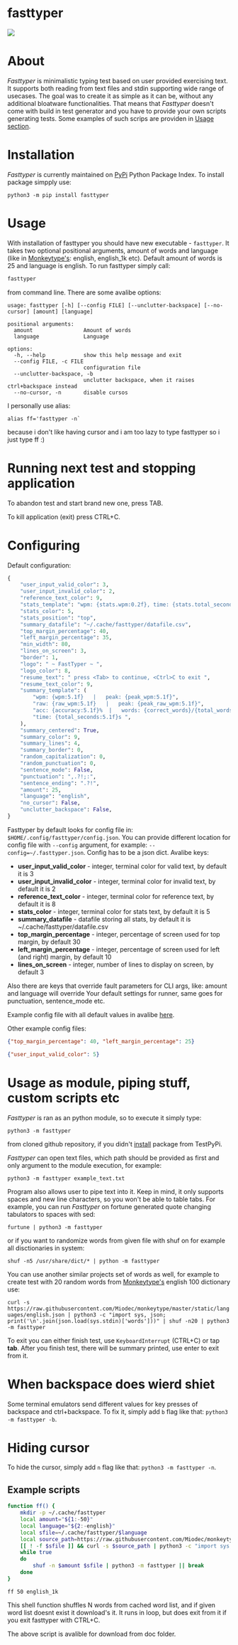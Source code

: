 # fasttyper
[![](https://github.com/ickyicky/fasttyper/blob/main/doc/demo.gif?raw=true)](https://github.com/ickyicky/fasttyper)

# About

_Fasttyper_ is minimalistic typing test based on user provided exercising text. It supports both reading from text files and stdin supporting wide range of usecases. The goal was to create it as simple as it can be, without any additional bloatware functionalities. That means that _Fasttyper_ doesn't come with build in test generator and you have to provide your own scripts generating tests. Some examples of such scrips are providen in [Usage section](#usage).

# Installation

_Fasttyper_ is currently maintained on [PyPi](https://pypi.org/) Python Package Index. To install package simpply use:

`python3 -m pip install fasttyper`

# Usage

With installation of fasttyper you should have new executable - `fasttyper`. It takes two optional positional arguments, amount of words and language (like in [Monkeytype's](https://github.com/Miodec/monkeytype): english, english_1k etc). Default amount of words is 25 and language is english. To run fasttyper simply call:

```bash
fasttyper
```

from command line. There are some avalibe options:

```
usage: fasttyper [-h] [--config FILE] [--unclutter-backspace] [--no-cursor] [amount] [language]

positional arguments:
  amount                Amount of words
  language              Language

options:
  -h, --help            show this help message and exit
  --config FILE, -c FILE
                        configuration file
  --unclutter-backspace, -b
                        unclutter backspace, when it raises ctrl+backspace instead
  --no-cursor, -n       disable cursos
```

I personally use alias:

```
alias ff='fasttyper -n`
```

because i don't like having cursor and i am too lazy to type fasttyper so i just type ff :)

# Running next test and stopping application

To abandon test and start brand new one, press TAB.

To kill application (exit) press CTRL+C.

# Configuring

Default configuration:

```python
{
    "user_input_valid_color": 3,
    "user_input_invalid_color": 2,
    "reference_text_color": 9,
    "stats_template": "wpm: {stats.wpm:0.2f}, time: {stats.total_seconds:0.2f}s",
    "stats_color": 5,
    "stats_position": "top",
    "summary_datafile": "~/.cache/fasttyper/datafile.csv",
    "top_margin_percentage": 40,
    "left_margin_percentage": 35,
    "min_width": 80,
    "lines_on_screen": 3,
    "border": 1,
    "logo": " ~ FastTyper ~ ",
    "logo_color": 8,
    "resume_text": " press <Tab> to continue, <Ctrl>C to exit ",
    "resume_text_color": 9,
    "summary_template": (
        "wpm: {wpm:5.1f}   |   peak: {peak_wpm:5.1f}",
        "raw: {raw_wpm:5.1f}   |   peak: {peak_raw_wpm:5.1f}",
        "acc: {accuracy:5.1f}%  |   words: {correct_words}/{total_words}",
        "time: {total_seconds:5.1f}s ",
    ),
    "summary_centered": True,
    "summary_color": 9,
    "summary_lines": 4,
    "summary_border": 0,
    "random_capitalization": 0,
    "random_punctuation": 0,
    "sentence_mode": False,
    "punctuation": ",.?!;:",
    "sentence_ending": ".?!",
    "amount": 25,
    "language": "english",
    "no_cursor": False,
    "unclutter_backspace": False,
}
```

Fasttyper by default looks for config file in: `$HOME/.config/fasttyper/config.json`. You can provide different location for config file with `--config` argument, for example: `--config=~/.fasttyper.json`. Config has to be a json dict. Avalibe keys:

- **user_input_valid_color** - integer, terminal color for valid text, by default it is 3
- **user_input_invalid_color** - integer, terminal color for invalid text, by default it is 2
- **reference_text_color** - integer, terminal color for reference text, by default it is 8
- **stats_color** - integer, terminal color for stats text, by default it is 5
- **summary_datafile** - datafile storing all stats, by default it is ~/.cache/fasttyper/datafile.csv
- **top_margin_percentage** - integer, percentage of screen used for top margin, by default 30
- **left_margin_percentage** - integer, percentage of screen used for left (and right) margin, by default 10
- **lines_on_screen** - integer, number of lines to display on screen, by default 3

Also there are keys that override fault parameters for CLI args, like: amount and language will override Your default settings for runner, same goes for punctuation, sentence_mode etc.

Example config file with all default values in avalibe [here](https://github.com/ickyicky/fasttyper/blob/main/doc/example_config.json).

Other example config files:

```json
{"top_margin_percentage": 40, "left_margin_percentage": 25}
```

```json
{"user_input_valid_color": 5}
```

# Usage as module, piping stuff, custom scripts etc

_Fasttyper_ is ran as an python module, so to execute it simply type:

`python3 -m fasttyper`

from cloned github repository, if you didn't [install](#installation) package from TestPyPi. 

_Fasttyper_ can open text files, which path should be provided as first and only argument to the module execution, for example:

`python3 -m fasttyper example_text.txt`

Program also allows user to pipe text into it. Keep in mind, it only supports spaces and new line characters, so you won't be able to table tabs. For example, you can run _Fasttyper_ on fortune generated quote changing tabulators to spaces with sed:

`furtune | python3 -m fasttyper`

or if you want to randomize words from given file with shuf on for example all disctionaries in system:

`shuf -n5 /usr/share/dict/* | python -m fasttyper`

You can use another similar projects set of words as well, for example to create test with 20 random words from [Monkeytype's](https://github.com/Miodec/monkeytype) english 100 dictionary use:

`curl -s https://raw.githubusercontent.com/Miodec/monkeytype/master/static/languages/english.json | python3 -c "import sys, json; print('\n'.join(json.load(sys.stdin)['words']))" | shuf -n20 | python3 -m fasttyper`

To exit you can either finish test, use `KeyboardInterrupt` (CTRL+C) or tap **tab**. After you finish test, there will be summary printed, use enter to exit from it.

# When backspace does wierd shiet

Some terminal emulators send different values for key presses of backspace and ctrl+backspace. To fix it, simply add `b` flag like that: `python3 -m fasttyper -b`.

# Hiding cursor

To hide the cursor, simply add `n` flag like that: `python3 -m fasttyper -n`.

## Example scripts

```sh
function ff() {
	mkdir -p ~/.cache/fasttyper
	local amount="${1:-50}"
	local language="${2:-english}"
	local sfile=~/.cache/fasttyper/$language
	local source_path=https://raw.githubusercontent.com/Miodec/monkeytype/master/static/languages/$language.json
	[[ ! -f $sfile ]] && curl -s $source_path | python3 -c "import sys, json; print('\n'.join(json.load(sys.stdin)['words']))" > $sfile
	while true
	do
		shuf -n $amount $sfile | python3 -m fasttyper || break
	done
}
```
`ff 50 english_1k`

This shell function shuffles N words from cached word list, and if given word list doesnt exist it download's it. It runs in loop, but does exit from it if you exit fasttyper with CTRL+C.

The above script is avalible for download from doc folder.
